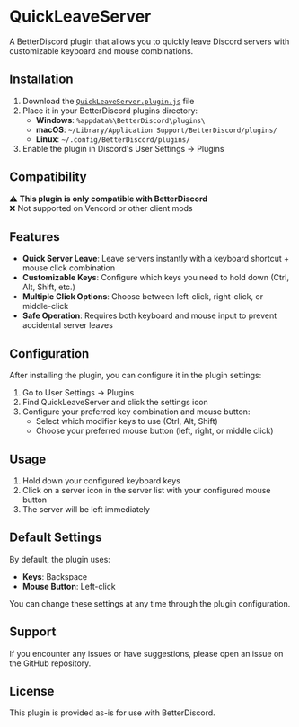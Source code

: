 # QuickLeaveServer

A BetterDiscord plugin that allows you to quickly leave Discord servers with customizable keyboard and mouse combinations.

## Installation

1. Download the [`QuickLeaveServer.plugin.js`](https://github.com/harryeffinpotter/quick-leave-server/raw/refs/heads/master/QuickLeaveServer.plugin.js) file
2. Place it in your BetterDiscord plugins directory:
   - **Windows**: `%appdata%\BetterDiscord\plugins\`
   - **macOS**: `~/Library/Application Support/BetterDiscord/plugins/`
   - **Linux**: `~/.config/BetterDiscord/plugins/`
3. Enable the plugin in Discord's User Settings → Plugins

## Compatibility

⚠️ **This plugin is only compatible with BetterDiscord**  
❌ Not supported on Vencord or other client mods

## Features

- **Quick Server Leave**: Leave servers instantly with a keyboard shortcut + mouse click combination
- **Customizable Keys**: Configure which keys you need to hold down (Ctrl, Alt, Shift, etc.)
- **Multiple Click Options**: Choose between left-click, right-click, or middle-click
- **Safe Operation**: Requires both keyboard and mouse input to prevent accidental server leaves

## Configuration

After installing the plugin, you can configure it in the plugin settings:

1. Go to User Settings → Plugins
2. Find QuickLeaveServer and click the settings icon
3. Configure your preferred key combination and mouse button:
   - Select which modifier keys to use (Ctrl, Alt, Shift)
   - Choose your preferred mouse button (left, right, or middle click)

## Usage

1. Hold down your configured keyboard keys
2. Click on a server icon in the server list with your configured mouse button
3. The server will be left immediately

## Default Settings

By default, the plugin uses:
- **Keys**: Backspace
- **Mouse Button**: Left-click

You can change these settings at any time through the plugin configuration.

## Support

If you encounter any issues or have suggestions, please open an issue on the GitHub repository.

## License

This plugin is provided as-is for use with BetterDiscord.
